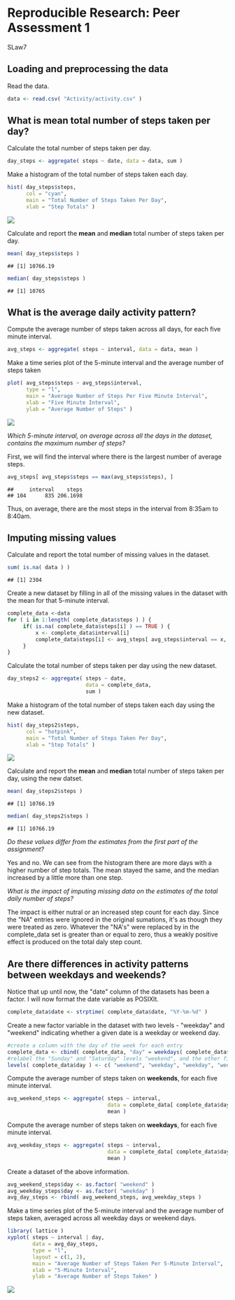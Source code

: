 # Reproducible Research: Peer Assessment 1
SLaw7  


## Loading and preprocessing the data

Read the data. 

```r
data <- read.csv( "Activity/activity.csv" )
```


## What is mean total number of steps taken per day?

Calculate the total number of steps taken per day.

```r
day_steps <- aggregate( steps ~ date, data = data, sum )
```

Make a histogram of the total number of steps taken each day.

```r
hist( day_steps$steps, 
      col = "cyan", 
      main = "Total Number of Steps Taken Per Day", 
      xlab = "Step Totals" )
```

![](PA1_template_files/figure-html/historgram_of_daly_steps-1.png) 

Calculate and report the **mean** and **median** total number of steps taken per day.

```r
mean( day_steps$steps )
```

```
## [1] 10766.19
```

```r
median( day_steps$steps )
```

```
## [1] 10765
```


## What is the average daily activity pattern?

Compute the average number of steps taken across all days, for each five minute interval.

```r
avg_steps <- aggregate( steps ~ interval, data = data, mean )
```

Make a time series plot of the 5-minute interval and the average number of steps taken

```r
plot( avg_steps$steps ~ avg_steps$interval, 
      type = "l", 
      main = "Average Number of Steps Per Five Minute Interval", 
      xlab = "Five Minute Interval", 
      ylab = "Average Number of Steps" )
```

![](PA1_template_files/figure-html/time_series_of_average_steps-1.png) 


*Which 5-minute interval, on average across all the days in the dataset, contains the maximum number of steps?*

First, we will find the interval where there is the largest number of average steps.

```r
avg_steps[ avg_steps$steps == max(avg_steps$steps), ]
```

```
##     interval    steps
## 104      835 206.1698
```

Thus, on average, there are the most steps in the interval from 8:35am to 8:40am.


## Imputing missing values

Calculate and report the total number of missing values in the dataset.

```r
sum( is.na( data ) )
```

```
## [1] 2304
```

Create a new dataset by filling in all of the missing values in the dataset with the mean for that 5-minute interval.

```r
complete_data <-data
for ( i in 1:length( complete_data$steps ) ) {
     if( is.na( complete_data$steps[i] ) == TRUE ) {
         x <- complete_data$interval[i]
         complete_data$steps[i] <- avg_steps[ avg_steps$interval == x, 2]
     }
}
```

Calculate the total number of steps taken per day using the new dataset.

```r
day_steps2 <- aggregate( steps ~ date, 
                         data = complete_data, 
                         sum )
```

Make a histogram of the total number of steps taken each day using the new dataset.

```r
hist( day_steps2$steps, 
      col = "hotpink", 
      main = "Total Number of Steps Taken Per Day", 
      xlab = "Step Totals" )
```

![](PA1_template_files/figure-html/historgram_of_daly_steps2-1.png) 

Calculate and report the **mean** and **median** total number of steps taken per day, using the new datset.

```r
mean( day_steps2$steps )
```

```
## [1] 10766.19
```

```r
median( day_steps2$steps )
```

```
## [1] 10766.19
```

*Do these values differ from the estimates from the first part of the assignment?*

Yes and no. We can see from the histogram there are more days with a higher number of step totals. The mean stayed the same, and the median increased by a little more than one step.

*What is the impact of imputing missing data on the estimates of the total daily number of steps?*

The impact is either nutral or an increased step count for each day. Since the "NA" entries were ignored in the original sumations, it's as though they were treated as zero. Whatever the "NA's" were replaced by in the complete_data set is greater than or equal to zero, thus a weakly positive effect is produced on the total daly step count.


## Are there differences in activity patterns between weekdays and weekends?

Notice that up until now, the "date" column of the datasets has been a factor. I will now format the date variable as POSIXlt.

```r
complete_data$date <- strptime( complete_data$date, "%Y-%m-%d" )
```

Create a new factor variable in the dataset with two levels - "weekday" and "weekend" indicating whether a given date is a weekday or weekend day.

```r
#create a column with the day of the week for each entry
complete_data <- cbind( complete_data, "day" = weekdays( complete_data$date ) )
#relabel the "Sunday" and "Saturday" levels "weekend", and the other five levels "weekday"
levels( complete_data$day ) <- c( "weekend", "weekday", "weekday", "weekday", "weekday", "weekday", "weekend" )
```

Compute the average number of steps taken on **weekends**, for each five minute interval.

```r
avg_weekend_steps <- aggregate( steps ~ interval, 
                                data = complete_data[ complete_data$day == "weekend", ], 
                                mean )
```

Compute the average number of steps taken on **weekdays**, for each five minute interval.

```r
avg_weekday_steps <- aggregate( steps ~ interval, 
                                data = complete_data[ complete_data$day == "weekday", ], 
                                mean )
```

Create a dataset of the above information.

```r
avg_weekend_steps$day <- as.factor( "weekend" )
avg_weekday_steps$day <- as.factor( "weekday" )
avg_day_steps <- rbind( avg_weekend_steps, avg_weekday_steps )
```
Make a time series plot of the 5-minute interval and the average number of steps taken, averaged across all weekday days or weekend days. 

```r
library( lattice )
xyplot( steps ~ interval | day, 
        data = avg_day_steps, 
        type = "l",
        layout = c(1, 2), 
        main = "Average Number of Steps Taken Per 5-Minute Interval",
        xlab = "5-Minute Interval", 
        ylab = "Average Number of Steps Taken" )
```

![](PA1_template_files/figure-html/time_series_of_average_steps_by_day-1.png) 
